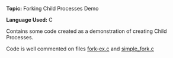 <p><strong>Topic:</strong> Forking Child Processes Demo</p>
<p><strong>Language Used:</strong> C</p>
<p>Contains some code created as a demonstration of creating Child Processes.</p>
<p>Code is well commented on files <a href="fork-ex.c">fork-ex.c</a> and <a href="simple_fork.c">simple_fork.c</a></p>
